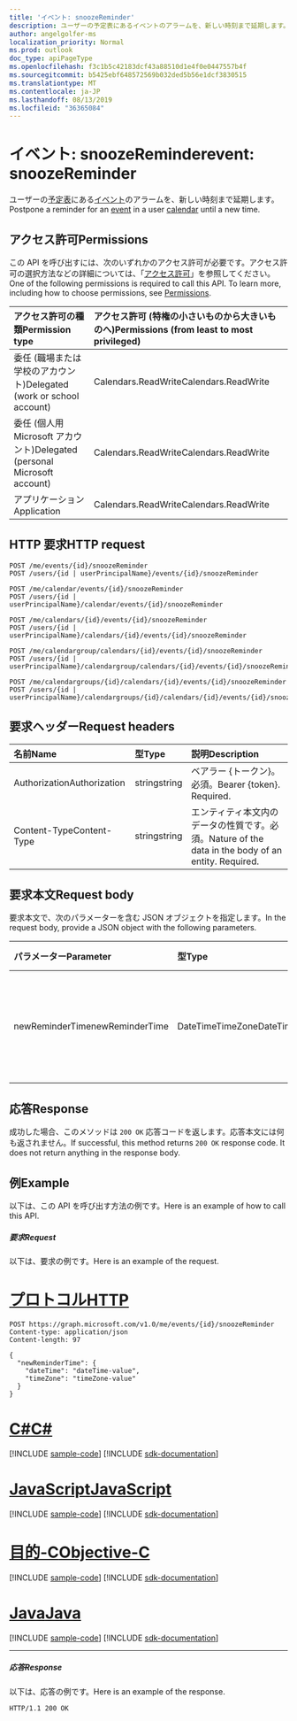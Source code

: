 ```yaml
---
title: 'イベント: snoozeReminder'
description: ユーザーの予定表にあるイベントのアラームを、新しい時刻まで延期します。
author: angelgolfer-ms
localization_priority: Normal
ms.prod: outlook
doc_type: apiPageType
ms.openlocfilehash: f3c1b5c42183dcf43a88510d1e4f0e0447557b4f
ms.sourcegitcommit: b5425ebf648572569b032ded5b56e1dcf3830515
ms.translationtype: MT
ms.contentlocale: ja-JP
ms.lasthandoff: 08/13/2019
ms.locfileid: "36365084"
---
```

# <a name="event-snoozereminder"></a><span data-ttu-id="c33d1-103">イベント: snoozeReminder</span><span class="sxs-lookup"><span data-stu-id="c33d1-103">event: snoozeReminder</span></span>

<span data-ttu-id="c33d1-104">ユーザーの[予定表](../resources/calendar.md)にある[イベント](../resources/event.md)のアラームを、新しい時刻まで延期します。</span><span class="sxs-lookup"><span data-stu-id="c33d1-104">Postpone a reminder for an [event](../resources/event.md) in a user [calendar](../resources/calendar.md) until a new time.</span></span>

## <a name="permissions"></a><span data-ttu-id="c33d1-105">アクセス許可</span><span class="sxs-lookup"><span data-stu-id="c33d1-105">Permissions</span></span>
<span data-ttu-id="c33d1-p101">この API を呼び出すには、次のいずれかのアクセス許可が必要です。アクセス許可の選択方法などの詳細については、「[アクセス許可](/graph/permissions-reference)」を参照してください。</span><span class="sxs-lookup"><span data-stu-id="c33d1-p101">One of the following permissions is required to call this API. To learn more, including how to choose permissions, see [Permissions](/graph/permissions-reference).</span></span>

|<span data-ttu-id="c33d1-108">アクセス許可の種類</span><span class="sxs-lookup"><span data-stu-id="c33d1-108">Permission type</span></span>      | <span data-ttu-id="c33d1-109">アクセス許可 (特権の小さいものから大きいものへ)</span><span class="sxs-lookup"><span data-stu-id="c33d1-109">Permissions (from least to most privileged)</span></span>              |
|:--------------------|:---------------------------------------------------------|
|<span data-ttu-id="c33d1-110">委任 (職場または学校のアカウント)</span><span class="sxs-lookup"><span data-stu-id="c33d1-110">Delegated (work or school account)</span></span> | <span data-ttu-id="c33d1-111">Calendars.ReadWrite</span><span class="sxs-lookup"><span data-stu-id="c33d1-111">Calendars.ReadWrite</span></span>    |
|<span data-ttu-id="c33d1-112">委任 (個人用 Microsoft アカウント)</span><span class="sxs-lookup"><span data-stu-id="c33d1-112">Delegated (personal Microsoft account)</span></span> | <span data-ttu-id="c33d1-113">Calendars.ReadWrite</span><span class="sxs-lookup"><span data-stu-id="c33d1-113">Calendars.ReadWrite</span></span>    |
|<span data-ttu-id="c33d1-114">アプリケーション</span><span class="sxs-lookup"><span data-stu-id="c33d1-114">Application</span></span> | <span data-ttu-id="c33d1-115">Calendars.ReadWrite</span><span class="sxs-lookup"><span data-stu-id="c33d1-115">Calendars.ReadWrite</span></span> |

## <a name="http-request"></a><span data-ttu-id="c33d1-116">HTTP 要求</span><span class="sxs-lookup"><span data-stu-id="c33d1-116">HTTP request</span></span>
<!-- { "blockType": "ignored" } -->
```http
POST /me/events/{id}/snoozeReminder
POST /users/{id | userPrincipalName}/events/{id}/snoozeReminder

POST /me/calendar/events/{id}/snoozeReminder
POST /users/{id | userPrincipalName}/calendar/events/{id}/snoozeReminder

POST /me/calendars/{id}/events/{id}/snoozeReminder
POST /users/{id | userPrincipalName}/calendars/{id}/events/{id}/snoozeReminder

POST /me/calendargroup/calendars/{id}/events/{id}/snoozeReminder
POST /users/{id | userPrincipalName}/calendargroup/calendars/{id}/events/{id}/snoozeReminder

POST /me/calendargroups/{id}/calendars/{id}/events/{id}/snoozeReminder
POST /users/{id | userPrincipalName}/calendargroups/{id}/calendars/{id}/events/{id}/snoozeReminder
```
## <a name="request-headers"></a><span data-ttu-id="c33d1-117">要求ヘッダー</span><span class="sxs-lookup"><span data-stu-id="c33d1-117">Request headers</span></span>
| <span data-ttu-id="c33d1-118">名前</span><span class="sxs-lookup"><span data-stu-id="c33d1-118">Name</span></span>       | <span data-ttu-id="c33d1-119">型</span><span class="sxs-lookup"><span data-stu-id="c33d1-119">Type</span></span> | <span data-ttu-id="c33d1-120">説明</span><span class="sxs-lookup"><span data-stu-id="c33d1-120">Description</span></span>|
|:---------------|:--------|:----------|
| <span data-ttu-id="c33d1-121">Authorization</span><span class="sxs-lookup"><span data-stu-id="c33d1-121">Authorization</span></span>  | <span data-ttu-id="c33d1-122">string</span><span class="sxs-lookup"><span data-stu-id="c33d1-122">string</span></span>  | <span data-ttu-id="c33d1-p102">ベアラー {トークン}。必須。</span><span class="sxs-lookup"><span data-stu-id="c33d1-p102">Bearer {token}. Required.</span></span> |
| <span data-ttu-id="c33d1-125">Content-Type</span><span class="sxs-lookup"><span data-stu-id="c33d1-125">Content-Type</span></span> | <span data-ttu-id="c33d1-126">string</span><span class="sxs-lookup"><span data-stu-id="c33d1-126">string</span></span>  | <span data-ttu-id="c33d1-p103">エンティティ本文内のデータの性質です。必須。</span><span class="sxs-lookup"><span data-stu-id="c33d1-p103">Nature of the data in the body of an entity. Required.</span></span> |

## <a name="request-body"></a><span data-ttu-id="c33d1-129">要求本文</span><span class="sxs-lookup"><span data-stu-id="c33d1-129">Request body</span></span>
<span data-ttu-id="c33d1-130">要求本文で、次のパラメーターを含む JSON オブジェクトを指定します。</span><span class="sxs-lookup"><span data-stu-id="c33d1-130">In the request body, provide a JSON object with the following parameters.</span></span>

| <span data-ttu-id="c33d1-131">パラメーター</span><span class="sxs-lookup"><span data-stu-id="c33d1-131">Parameter</span></span>    | <span data-ttu-id="c33d1-132">型</span><span class="sxs-lookup"><span data-stu-id="c33d1-132">Type</span></span>   |<span data-ttu-id="c33d1-133">説明</span><span class="sxs-lookup"><span data-stu-id="c33d1-133">Description</span></span>|
|:---------------|:--------|:----------|
|<span data-ttu-id="c33d1-134">newReminderTime</span><span class="sxs-lookup"><span data-stu-id="c33d1-134">newReminderTime</span></span>|<span data-ttu-id="c33d1-135">DateTimeTimeZone</span><span class="sxs-lookup"><span data-stu-id="c33d1-135">DateTimeTimeZone</span></span>|<span data-ttu-id="c33d1-136">アラームをトリガーする新しい日付と時刻。</span><span class="sxs-lookup"><span data-stu-id="c33d1-136">The new date and time to trigger the reminder.</span></span>|

## <a name="response"></a><span data-ttu-id="c33d1-137">応答</span><span class="sxs-lookup"><span data-stu-id="c33d1-137">Response</span></span>

<span data-ttu-id="c33d1-p104">成功した場合、このメソッドは `200 OK` 応答コードを返します。応答本文には何も返されません。</span><span class="sxs-lookup"><span data-stu-id="c33d1-p104">If successful, this method returns `200 OK` response code. It does not return anything in the response body.</span></span>

## <a name="example"></a><span data-ttu-id="c33d1-140">例</span><span class="sxs-lookup"><span data-stu-id="c33d1-140">Example</span></span>
<span data-ttu-id="c33d1-141">以下は、この API を呼び出す方法の例です。</span><span class="sxs-lookup"><span data-stu-id="c33d1-141">Here is an example of how to call this API.</span></span>
##### <a name="request"></a><span data-ttu-id="c33d1-142">要求</span><span class="sxs-lookup"><span data-stu-id="c33d1-142">Request</span></span>
<span data-ttu-id="c33d1-143">以下は、要求の例です。</span><span class="sxs-lookup"><span data-stu-id="c33d1-143">Here is an example of the request.</span></span>

# <a name="httptabhttp"></a>[<span data-ttu-id="c33d1-144">プロトコル</span><span class="sxs-lookup"><span data-stu-id="c33d1-144">HTTP</span></span>](#tab/http)
<!-- {
  "blockType": "request",
  "name": "event_snoozereminder"
}-->
```http
POST https://graph.microsoft.com/v1.0/me/events/{id}/snoozeReminder
Content-type: application/json
Content-length: 97

{
  "newReminderTime": {
    "dateTime": "dateTime-value",
    "timeZone": "timeZone-value"
  }
}
```
# <a name="ctabcsharp"></a>[<span data-ttu-id="c33d1-145">C#</span><span class="sxs-lookup"><span data-stu-id="c33d1-145">C#</span></span>](#tab/csharp)
[!INCLUDE [sample-code](../includes/snippets/csharp/event-snoozereminder-csharp-snippets.md)]
[!INCLUDE [sdk-documentation](../includes/snippets/snippets-sdk-documentation-link.md)]

# <a name="javascripttabjavascript"></a>[<span data-ttu-id="c33d1-146">JavaScript</span><span class="sxs-lookup"><span data-stu-id="c33d1-146">JavaScript</span></span>](#tab/javascript)
[!INCLUDE [sample-code](../includes/snippets/javascript/event-snoozereminder-javascript-snippets.md)]
[!INCLUDE [sdk-documentation](../includes/snippets/snippets-sdk-documentation-link.md)]

# <a name="objective-ctabobjc"></a>[<span data-ttu-id="c33d1-147">目的-C</span><span class="sxs-lookup"><span data-stu-id="c33d1-147">Objective-C</span></span>](#tab/objc)
[!INCLUDE [sample-code](../includes/snippets/objc/event-snoozereminder-objc-snippets.md)]
[!INCLUDE [sdk-documentation](../includes/snippets/snippets-sdk-documentation-link.md)]

# <a name="javatabjava"></a>[<span data-ttu-id="c33d1-148">Java</span><span class="sxs-lookup"><span data-stu-id="c33d1-148">Java</span></span>](#tab/java)
[!INCLUDE [sample-code](../includes/snippets/java/event-snoozereminder-java-snippets.md)]
[!INCLUDE [sdk-documentation](../includes/snippets/snippets-sdk-documentation-link.md)]

---


##### <a name="response"></a><span data-ttu-id="c33d1-149">応答</span><span class="sxs-lookup"><span data-stu-id="c33d1-149">Response</span></span>
<span data-ttu-id="c33d1-150">以下は、応答の例です。</span><span class="sxs-lookup"><span data-stu-id="c33d1-150">Here is an example of the response.</span></span>
<!-- {
  "blockType": "response",
  "truncated": true
} -->
```http
HTTP/1.1 200 OK
```

<!-- uuid: 8fcb5dbc-d5aa-4681-8e31-b001d5168d79
2015-10-25 14:57:30 UTC -->
<!-- {
  "type": "#page.annotation",
  "description": "event: snoozeReminder",
  "keywords": "",
  "section": "documentation",
  "tocPath": "",
  "suppressions": [
  ]
}-->
